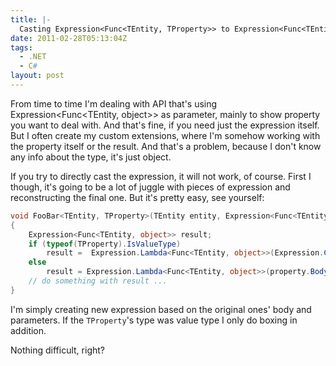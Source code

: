```yaml
---
title: |-
  Casting Expression<Func<TEntity, TProperty>> to Expression<Func<TEntity, object>>
date: 2011-02-28T05:13:04Z
tags:
  - .NET
  - C#
layout: post
---
```

From time to time I'm dealing with API that's using Expression<Func<TEntity, object>> as parameter, mainly to show property you want to deal with. And that's fine, if you need just the expression itself. But I often create my custom extensions, where I'm somehow working with the property itself or the result. And that's a problem, because I don't know any info about the type, it's just object.

If you try to directly cast the expression, it will not work, of course. First I though, it's going to be a lot of juggle with pieces of expression and reconstructing the final one. But it's pretty easy, see yourself:

```csharp
void FooBar<TEntity, TProperty>(TEntity entity, Expression<Func<TEntity, TProperty>> property)
{
	Expression<Func<TEntity, object>> result;
	if (typeof(TProperty).IsValueType)
		result =  Expression.Lambda<Func<TEntity, object>>(Expression.Convert(property.Body, typeof(object)), property.Parameters);
	else
		result = Expression.Lambda<Func<TEntity, object>>(property.Body, property.Parameters);
	// do something with result ...
}
```

I'm simply creating new expression based on the original ones' body and parameters. If the `TProperty`'s type was value type I only do boxing in addition.

Nothing difficult, right?